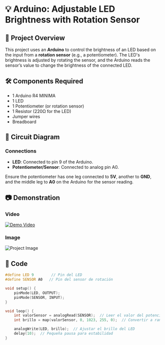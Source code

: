 # 💡 Arduino: Adjustable LED Brightness with Rotation Sensor

## 📌 Project Overview

This project uses an **Arduino** to control the brightness of an LED based on the input from a **rotation sensor** (e.g., a potentiometer). The LED's brightness is adjusted by rotating the sensor, and the Arduino reads the sensor’s value to change the brightness of the connected LED.

## 🛠️ Components Required

- 1 Arduino R4 MINIMA
- 1 LED
- 1 Potentiometer (or rotation sensor)
- 1 Resistor (220Ω for the LED)
- Jumper wires
- Breadboard

## 🔗 Circuit Diagram

### Connections

- **LED**: Connected to pin 9 of the Arduino.
- **Potentiometer/Sensor**: Connected to analog pin A0.

Ensure the potentiometer has one leg connected to **5V**, another to **GND**, and the middle leg to **A0** on the Arduino for the sensor reading.

## 📷 Demonstration  

### Video
[![Demo Video](https://img.youtube.com/vi/f424ab64-1817-4234-b7df-ddb81012aca8/0.jpg)](https://github.com/user-attachments/assets/f424ab64-1817-4234-b7df-ddb81012aca8)

### Image
![Project Image](https://github.com/user-attachments/assets/d00e1b8b-fd04-44bc-b2d7-47b656c7b5df)


## 📝 Code

```cpp
#define LED 9        // Pin del LED
#define SENSOR A0   // Pin del sensor de rotación

void setup() {
    pinMode(LED, OUTPUT);
    pinMode(SENSOR, INPUT);
}

void loop() {
    int valorSensor = analogRead(SENSOR);  // Leer el valor del potenciómetro (0-1023)
    int brillo = map(valorSensor, 0, 1023, 255, 0);  // Convertir a rango de brillo (255=máximo, 0=mínimo)

    analogWrite(LED, brillo);  // Ajustar el brillo del LED
    delay(10);  // Pequeña pausa para estabilidad
}
